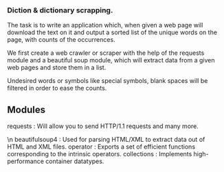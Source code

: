 ### Diction & dictionary scrapping.

The task is to write an application which, when given a web page will download the text on it and output a sorted list of the unique words on the page, with counts of the occurrences.


We first create a web crawler or scraper with the help of the requests module and a beautiful soup module, which will extract data from a given web pages and store them in a list.

Undesired words or symbols like special symbols, blank spaces will be filtered in order to ease the counts.

## Modules

<p>requests : Will allow you to send HTTP/1.1 requests and many more.</p>\n
beautifulsoup4 : Used for parsing HTML/XML to extract data out of HTML and XML files. 
operator : Exports a set of efficient functions corresponding to the intrinsic operators. 
collections : Implements high-performance container datatypes.
